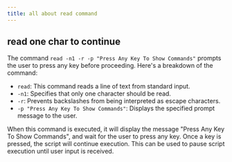 ```yaml
---
title: all about read command
---
```



## read one char to continue

The command `read -n1 -r -p "Press Any Key To Show Commands"` prompts the user to press any key before proceeding. Here's a breakdown of the command:

- `read`: This command reads a line of text from standard input.
- `-n1`: Specifies that only one character should be read.
- `-r`: Prevents backslashes from being interpreted as escape characters.
- `-p "Press Any Key To Show Commands"`: Displays the specified prompt message to the user.

When this command is executed, it will display the message "Press Any Key To Show Commands", and wait for the user to press any key. Once a key is pressed, the script will continue execution. This can be used to pause script execution until user input is received.
